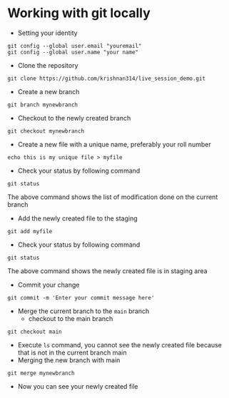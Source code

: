 # Working with git locally

- Setting your identity
```
git config --global user.email "youremail"
git config --global user.name "your name"
```

- Clone the repository
```
git clone https://github.com/krishnan314/live_session_demo.git
```

- Create a new branch
```
git branch mynewbranch
```

- Checkout to the newly created branch
```
git checkout mynewbranch
```

- Create a new file with a unique name, preferably your roll number
```
echo this is my unique file > myfile
```

- Check your status by following command
```
git status
```
The above command shows the list of modification done on the current branch

- Add the newly created file to the staging
```
git add myfile
```

- Check your status by following command
```
git status
```
The above command shows the newly created file is in staging area

- Commit your change
```
git commit -m 'Enter your commit message here'
```

- Merge the current branch to the `main` branch
  - checkout to the main branch
```
git checkout main
```
  - Execute `ls` command, you cannot see the newly created file because that is not in the current branch main
  - Merging the new branch with main
```
git merge mynewbranch
```
  - Now you can see your newly created file
